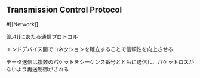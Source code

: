 ## Transmission Control Protocol

#[[Network]]

[[L4]]にあたる通信プロトコル

エンドデバイス間でコネクションを確立することで信頼性を向上させる

データ送信は複数のパケットをシーケンス番号とともに送信し、パケットロスがないよう再送制御がされる
